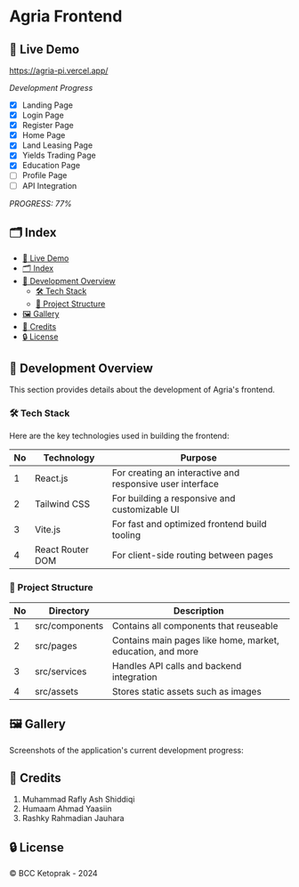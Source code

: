 # Agria Frontend

## 📌 Live Demo

https://agria-pi.vercel.app/

*Development Progress*

- [x] Landing Page
- [x] Login Page
- [x] Register Page
- [x] Home Page
- [x] Land Leasing Page
- [x] Yields Trading Page
- [x] Education Page
- [ ] Profile Page
- [ ] API Integration

*PROGRESS: 77%*

## 🗂 Index

- [📌 Live Demo](#-live-demo)
- [🗂 Index](#-index)
- [🔧 Development Overview](#-development-overview)
  - [🛠 Tech Stack](#-tech-stack)
  - [📁 Project Structure](#-project-structure)
- [🖼 Gallery](#-gallery)
- [🌟 Credits](#-credits)
- [🔒 License](#-license)

## 🔧 Development Overview

This section provides details about the development of Agria's frontend.

### 🛠 Tech Stack

Here are the key technologies used in building the frontend:

| No  | Technology           | Purpose                                                      |
| --- | -------------------- | ------------------------------------------------------------ |
| 1   | React.js             | For creating an interactive and responsive user interface    |
| 2   | Tailwind CSS         | For building a responsive and customizable UI                |
| 3   | Vite.js              | For fast and optimized frontend build tooling                |
| 4   | React Router DOM     | For client-side routing between pages                        |

### 📁 Project Structure

| No  | Directory            | Description                                                                 |
| --- | -------------------- | --------------------------------------------------------------------------- |
| 1   | src/components     | Contains all components that reuseable                                      |
| 2   | src/pages          | Contains main pages like home, market, education, and more                  |
| 3   | src/services       | Handles API calls and backend integration                                   |
| 4   | src/assets         | Stores static assets such as images                                         |


## 🖼 Gallery

Screenshots of the application's current development progress:



## 🌟 Credits

1. Muhammad Rafly Ash Shiddiqi
2. Humaam Ahmad Yaasiin
3. Rashky Rahmadian Jauhara

## 🔒 License

© BCC Ketoprak - 2024
